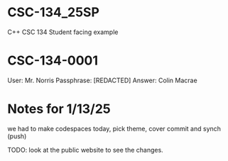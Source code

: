 # CSC-134_25SP
C++ CSC 134 Student facing example

# CSC-134-0001
User: Mr. Norris
Passphrase: [REDACTED]
Answer: Colin Macrae



# Notes for 1/13/25
we had to make codespaces today, pick theme, cover commit and synch (push)

TODO: look at the public website to see the changes.
